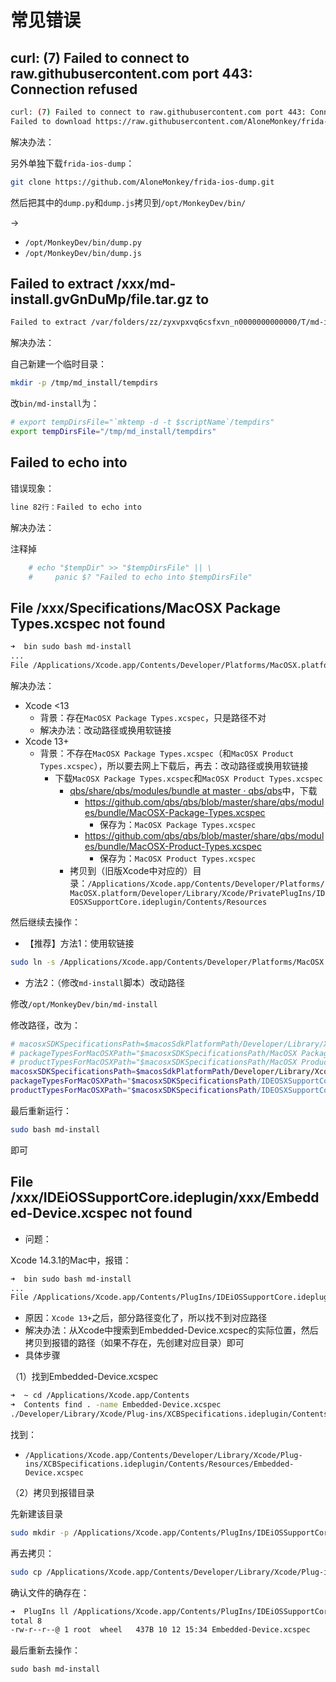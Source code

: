 # 常见错误

## curl: (7) Failed to connect to raw.githubusercontent.com port 443: Connection refused

```bash
curl: (7) Failed to connect to raw.githubusercontent.com port 443: Connection refused
Failed to download https://raw.githubusercontent.com/AloneMonkey/frida-ios-dump/3.x/dump.py to /opt/MonkeyDev/bin/dump.py
```

解决办法：

另外单独下载`frida-ios-dump`：

```bash
git clone https://github.com/AloneMonkey/frida-ios-dump.git
```

然后把其中的`dump.py`和`dump.js`拷贝到`/opt/MonkeyDev/bin/`

->

* `/opt/MonkeyDev/bin/dump.py`
* `/opt/MonkeyDev/bin/dump.js`

## Failed to extract /xxx/md-install.gvGnDuMp/file.tar.gz to

```bash
Failed to extract /var/folders/zz/zyxvpxvq6csfxvn_n0000000000000/T/md-install.gvGnDuMp/file.tar.gz to /var/folders/zz/zyxvpxvq6csfxvn_n0000000000000/T/md-install.KQllUKhp
```

解决办法：

自己新建一个临时目录：

```bash
mkdir -p /tmp/md_install/tempdirs
```

改`bin/md-install`为：

```bash
# export tempDirsFile="`mktemp -d -t $scriptName`/tempdirs"
export tempDirsFile="/tmp/md_install/tempdirs"
```

## Failed to echo into

错误现象：

```bash
line 82行：Failed to echo into
```

解决办法：

注释掉

```bash
    # echo "$tempDir" >> "$tempDirsFile" || \
    #     panic $? "Failed to echo into $tempDirsFile"
```

## File /xxx/Specifications/MacOSX Package Types.xcspec not found

```bash
➜  bin sudo bash md-install
...
File /Applications/Xcode.app/Contents/Developer/Platforms/MacOSX.platform/Developer/Library/Xcode/Specifications/MacOSX Package Types.xcspec not found
```

解决办法：

* Xcode <13
  * 背景：存在`MacOSX Package Types.xcspec`，只是路径不对
  * 解决办法：改动路径或换用软链接
* Xcode 13+
  * 背景：不存在`MacOSX Package Types.xcspec`（和`MacOSX Product Types.xcspec`），所以要去网上下载后，再去：改动路径或换用软链接
    * 下载`MacOSX Package Types.xcspec`和`MacOSX Product Types.xcspec`
      * [qbs/share/qbs/modules/bundle at master · qbs/qbs](https://github.com/qbs/qbs/tree/master/share/qbs/modules/bundle)中，下载
        * https://github.com/qbs/qbs/blob/master/share/qbs/modules/bundle/MacOSX-Package-Types.xcspec
          * 保存为：`MacOSX Package Types.xcspec`
        * https://github.com/qbs/qbs/blob/master/share/qbs/modules/bundle/MacOSX-Product-Types.xcspec
          * 保存为：`MacOSX Product Types.xcspec`
      * 拷贝到（旧版Xcode中对应的）目录：`/Applications/Xcode.app/Contents/Developer/Platforms/MacOSX.platform/Developer/Library/Xcode/PrivatePlugIns/IDEOSXSupportCore.ideplugin/Contents/Resources`

然后继续去操作：

* 【推荐】方法1：使用软链接

```bash
sudo ln -s /Applications/Xcode.app/Contents/Developer/Platforms/MacOSX.platform/Developer/Library/Xcode/PrivatePlugIns/IDEOSXSupportCore.ideplugin/Contents/Resources /Applications/Xcode.app/Contents/Developer/Platforms/MacOSX.platform/Developer/Library/Xcode/Specifications
```

* 方法2：（修改`md-install`脚本）改动路径

修改`/opt/MonkeyDev/bin/md-install`

修改路径，改为：

```bash
# macosxSDKSpecificationsPath=$macosSdkPlatformPath/Developer/Library/Xcode/Specifications
# packageTypesForMacOSXPath="$macosxSDKSpecificationsPath/MacOSX Package Types.xcspec"
# productTypesForMacOSXPath="$macosxSDKSpecificationsPath/MacOSX Product Types.xcspec"
macosxSDKSpecificationsPath=$macosSdkPlatformPath/Developer/Library/Xcode/PrivatePlugIns
packageTypesForMacOSXPath="$macosxSDKSpecificationsPath/IDEOSXSupportCore.ideplugin/Contents/Resources/MacOSX Package Types.xcspec"
productTypesForMacOSXPath="$macosxSDKSpecificationsPath/IDEOSXSupportCore.ideplugin/Contents/Resources/MacOSX Product Types.xcspec"
```

最后重新运行：

```bash
sudo bash md-install
```

即可

## File /xxx/IDEiOSSupportCore.ideplugin/xxx/Embedded-Device.xcspec not found

* 问题：

Xcode 14.3.1的Mac中，报错：

```bash
➜  bin sudo bash md-install
...
File /Applications/Xcode.app/Contents/PlugIns/IDEiOSSupportCore.ideplugin/Contents/Resources/Embedded-Device.xcspec not found
```

* 原因：`Xcode 13+`之后，部分路径变化了，所以找不到对应路径
* 解决办法：从Xcode中搜索到Embedded-Device.xcspec的实际位置，然后拷贝到报错的路径（如果不存在，先创建对应目录）即可
* 具体步骤

（1）找到Embedded-Device.xcspec

```bash
➜  ~ cd /Applications/Xcode.app/Contents
➜  Contents find . -name Embedded-Device.xcspec
./Developer/Library/Xcode/Plug-ins/XCBSpecifications.ideplugin/Contents/Resources/Embedded-Device.xcspec
```

找到：

* `/Applications/Xcode.app/Contents/Developer/Library/Xcode/Plug-ins/XCBSpecifications.ideplugin/Contents/Resources/Embedded-Device.xcspec`

（2）拷贝到报错目录

先新建该目录

```bash
sudo mkdir -p /Applications/Xcode.app/Contents/PlugIns/IDEiOSSupportCore.ideplugin/Contents/Resources/
```

再去拷贝：

```bash
sudo cp /Applications/Xcode.app/Contents/Developer/Library/Xcode/Plug-ins/XCBSpecifications.ideplugin/Contents/Resources/Embedded-Device.xcspec /Applications/Xcode.app/Contents/PlugIns/IDEiOSSupportCore.ideplugin/Contents/Resources/
```

确认文件的确存在：

```bash
➜  PlugIns ll /Applications/Xcode.app/Contents/PlugIns/IDEiOSSupportCore.ideplugin/Contents/Resources/
total 8
-rw-r--r--@ 1 root  wheel   437B 10 12 15:34 Embedded-Device.xcspec
```

最后重新去操作：

`sudo bash md-install`
